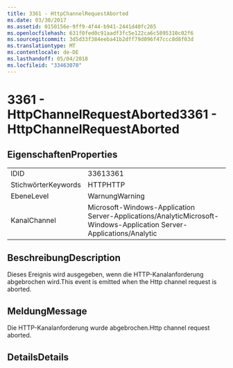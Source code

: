```yaml
---
title: 3361 - HttpChannelRequestAborted
ms.date: 03/30/2017
ms.assetid: 0150156e-9ff9-4f44-b941-2441d40fc265
ms.openlocfilehash: 631f0fed0c91aadf3fc5e122ca6c5895310c02f6
ms.sourcegitcommit: 3d5d33f384eeba41b2dff79d096f47ccc8d8f03d
ms.translationtype: MT
ms.contentlocale: de-DE
ms.lasthandoff: 05/04/2018
ms.locfileid: "33463070"
---
```

# <a name="3361---httpchannelrequestaborted"></a><span data-ttu-id="7a1ad-102">3361 - HttpChannelRequestAborted</span><span class="sxs-lookup"><span data-stu-id="7a1ad-102">3361 - HttpChannelRequestAborted</span></span>
## <a name="properties"></a><span data-ttu-id="7a1ad-103">Eigenschaften</span><span class="sxs-lookup"><span data-stu-id="7a1ad-103">Properties</span></span>  
  
|||  
|-|-|  
|<span data-ttu-id="7a1ad-104">ID</span><span class="sxs-lookup"><span data-stu-id="7a1ad-104">ID</span></span>|<span data-ttu-id="7a1ad-105">3361</span><span class="sxs-lookup"><span data-stu-id="7a1ad-105">3361</span></span>|  
|<span data-ttu-id="7a1ad-106">Stichwörter</span><span class="sxs-lookup"><span data-stu-id="7a1ad-106">Keywords</span></span>|<span data-ttu-id="7a1ad-107">HTTP</span><span class="sxs-lookup"><span data-stu-id="7a1ad-107">HTTP</span></span>|  
|<span data-ttu-id="7a1ad-108">Ebene</span><span class="sxs-lookup"><span data-stu-id="7a1ad-108">Level</span></span>|<span data-ttu-id="7a1ad-109">Warnung</span><span class="sxs-lookup"><span data-stu-id="7a1ad-109">Warning</span></span>|  
|<span data-ttu-id="7a1ad-110">Kanal</span><span class="sxs-lookup"><span data-stu-id="7a1ad-110">Channel</span></span>|<span data-ttu-id="7a1ad-111">Microsoft-Windows-Application Server-Applications/Analytic</span><span class="sxs-lookup"><span data-stu-id="7a1ad-111">Microsoft-Windows-Application Server-Applications/Analytic</span></span>|  
  
## <a name="description"></a><span data-ttu-id="7a1ad-112">Beschreibung</span><span class="sxs-lookup"><span data-stu-id="7a1ad-112">Description</span></span>  
 <span data-ttu-id="7a1ad-113">Dieses Ereignis wird ausgegeben, wenn die HTTP-Kanalanforderung abgebrochen wird.</span><span class="sxs-lookup"><span data-stu-id="7a1ad-113">This event is emitted when the Http channel request is aborted.</span></span>  
  
## <a name="message"></a><span data-ttu-id="7a1ad-114">Meldung</span><span class="sxs-lookup"><span data-stu-id="7a1ad-114">Message</span></span>  
 <span data-ttu-id="7a1ad-115">Die HTTP-Kanalanforderung wurde abgebrochen.</span><span class="sxs-lookup"><span data-stu-id="7a1ad-115">Http channel request aborted.</span></span>  
  
## <a name="details"></a><span data-ttu-id="7a1ad-116">Details</span><span class="sxs-lookup"><span data-stu-id="7a1ad-116">Details</span></span>
